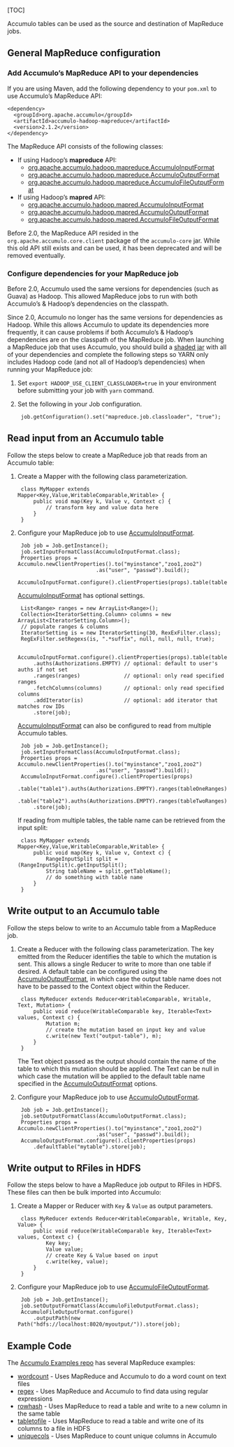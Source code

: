 [TOC]

Accumulo tables can be used as the source and destination of MapReduce jobs.

General MapReduce configuration
-----------------------------------------------------------------------------------------------------------------------------

### Add Accumulo’s MapReduce API to your dependencies

If you are using Maven, add the following dependency to your `pom.xml` to use Accumulo’s MapReduce API:

```
<dependency>
  <groupId>org.apache.accumulo</groupId>
  <artifactId>accumulo-hadoop-mapreduce</artifactId>
  <version>2.1.2</version>
</dependency>
```

The MapReduce API consists of the following classes:

*   If using Hadoop’s **mapreduce** API:
    *   [org.apache.accumulo.hadoop.mapreduce.AccumuloInputFormat](https://static.javadoc.io/org.apache.accumulo/accumulo-hadoop-mapreduce/2.1.2/org/apache/accumulo/hadoop/mapreduce/AccumuloInputFormat.html)
    *   [org.apache.accumulo.hadoop.mapreduce.AccumuloOutputFormat](https://static.javadoc.io/org.apache.accumulo/accumulo-hadoop-mapreduce/2.1.2/org/apache/accumulo/hadoop/mapreduce/AccumuloOutputFormat.html)
    *   [org.apache.accumulo.hadoop.mapreduce.AccumuloFileOutputFormat](https://static.javadoc.io/org.apache.accumulo/accumulo-hadoop-mapreduce/2.1.2/org/apache/accumulo/hadoop/mapreduce/AccumuloFileOutputFormat.html)
*   If using Hadoop’s **mapred** API:
    *   [org.apache.accumulo.hadoop.mapred.AccumuloInputFormat](https://static.javadoc.io/org.apache.accumulo/accumulo-hadoop-mapreduce/2.1.2/org/apache/accumulo/hadoop/mapred/AccumuloInputFormat.html)
    *   [org.apache.accumulo.hadoop.mapred.AccumuloOutputFormat](https://static.javadoc.io/org.apache.accumulo/accumulo-hadoop-mapreduce/2.1.2/org/apache/accumulo/hadoop/mapred/AccumuloOutputFormat.html)
    *   [org.apache.accumulo.hadoop.mapred.AccumuloFileOutputFormat](https://static.javadoc.io/org.apache.accumulo/accumulo-hadoop-mapreduce/2.1.2/org/apache/accumulo/hadoop/mapred/AccumuloFileOutputFormat.html)

Before 2.0, the MapReduce API resided in the `org.apache.accumulo.core.client` package of the `accumulo-core` jar. While this old API still exists and can be used, it has been deprecated and will be removed eventually.

### Configure dependencies for your MapReduce job

Before 2.0, Accumulo used the same versions for dependencies (such as Guava) as Hadoop. This allowed MapReduce jobs to run with both Accumulo’s & Hadoop’s dependencies on the classpath.

Since 2.0, Accumulo no longer has the same versions for dependencies as Hadoop. While this allows Accumulo to update its dependencies more frequently, it can cause problems if both Accumulo’s & Hadoop’s dependencies are on the classpath of the MapReduce job. When launching a MapReduce job that uses Accumulo, you should build a [shaded jar](https://maven.apache.org/plugins/maven-shade-plugin/index.html) with all of your dependencies and complete the following steps so YARN only includes Hadoop code (and not all of Hadoop’s dependencies) when running your MapReduce job:

1.  Set `export HADOOP_USE_CLIENT_CLASSLOADER=true` in your environment before submitting your job with `yarn` command.

2.  Set the following in your Job configuration.

    ```
     job.getConfiguration().set("mapreduce.job.classloader", "true");
    ```


Read input from an Accumulo table
---------------------------------------------------------------------------------------------------------------------------------

Follow the steps below to create a MapReduce job that reads from an Accumulo table:

1.  Create a Mapper with the following class parameterization.

    ```
     class MyMapper extends Mapper<Key,Value,WritableComparable,Writable> {
         public void map(Key k, Value v, Context c) {
             // transform key and value data here
         }
     }
    ```

2.  Configure your MapReduce job to use [AccumuloInputFormat](https://static.javadoc.io/org.apache.accumulo/accumulo-hadoop-mapreduce/2.1.2/org/apache/accumulo/hadoop/mapreduce/AccumuloInputFormat.html).

    ```
     Job job = Job.getInstance();
     job.setInputFormatClass(AccumuloInputFormat.class);
     Properties props = Accumulo.newClientProperties().to("myinstance","zoo1,zoo2")
                             .as("user", "passwd").build();
     AccumuloInputFormat.configure().clientProperties(props).table(table).store(job);
    ```

    [AccumuloInputFormat](https://static.javadoc.io/org.apache.accumulo/accumulo-hadoop-mapreduce/2.1.2/org/apache/accumulo/hadoop/mapreduce/AccumuloInputFormat.html) has optional settings.

    ```
     List<Range> ranges = new ArrayList<Range>();
     Collection<IteratorSetting.Column> columns = new ArrayList<IteratorSetting.Column>();
     // populate ranges & columns
     IteratorSetting is = new IteratorSetting(30, RexExFilter.class);
     RegExFilter.setRegexs(is, ".*suffix", null, null, null, true);
    
     AccumuloInputFormat.configure().clientProperties(props).table(table)
         .auths(Authorizations.EMPTY) // optional: default to user's auths if not set
         .ranges(ranges)              // optional: only read specified ranges
         .fetchColumns(columns)       // optional: only read specified columns
         .addIterator(is)             // optional: add iterator that matches row IDs
         .store(job);
    ```

    [AccumuloInputFormat](https://static.javadoc.io/org.apache.accumulo/accumulo-hadoop-mapreduce/2.1.2/org/apache/accumulo/hadoop/mapreduce/AccumuloInputFormat.html) can also be configured to read from multiple Accumulo tables.

    ```
     Job job = Job.getInstance();
     job.setInputFormatClass(AccumuloInputFormat.class);
     Properties props = Accumulo.newClientProperties().to("myinstance","zoo1,zoo2")
                             .as("user", "passwd").build();
     AccumuloInputFormat.configure().clientProperties(props)
         .table("table1").auths(Authorizations.EMPTY).ranges(tableOneRanges)
         .table("table2").auths(Authorizations.EMPTY).ranges(tableTwoRanges)
         .store(job);
    ```

    If reading from multiple tables, the table name can be retrieved from the input split:

    ```
     class MyMapper extends Mapper<Key,Value,WritableComparable,Writable> {
         public void map(Key k, Value v, Context c) {
             RangeInputSplit split = (RangeInputSplit)c.getInputSplit();
             String tableName = split.getTableName();
             // do something with table name
         }
     }
    ```


Write output to an Accumulo table
---------------------------------------------------------------------------------------------------------------------------------

Follow the steps below to write to an Accumulo table from a MapReduce job.

1.  Create a Reducer with the following class parameterization. The key emitted from the Reducer identifies the table to which the mutation is sent. This allows a single Reducer to write to more than one table if desired. A default table can be configured using the [AccumuloOutputFormat](https://static.javadoc.io/org.apache.accumulo/accumulo-hadoop-mapreduce/2.1.2/org/apache/accumulo/hadoop/mapreduce/AccumuloOutputFormat.html), in which case the output table name does not have to be passed to the Context object within the Reducer.

    ```
     class MyReducer extends Reducer<WritableComparable, Writable, Text, Mutation> {
         public void reduce(WritableComparable key, Iterable<Text> values, Context c) {
             Mutation m;
             // create the mutation based on input key and value
             c.write(new Text("output-table"), m);
         }
     }
    ```

    The Text object passed as the output should contain the name of the table to which this mutation should be applied. The Text can be null in which case the mutation will be applied to the default table name specified in the [AccumuloOutputFormat](https://static.javadoc.io/org.apache.accumulo/accumulo-hadoop-mapreduce/2.1.2/org/apache/accumulo/hadoop/mapreduce/AccumuloOutputFormat.html) options.

2.  Configure your MapReduce job to use [AccumuloOutputFormat](https://static.javadoc.io/org.apache.accumulo/accumulo-hadoop-mapreduce/2.1.2/org/apache/accumulo/hadoop/mapreduce/AccumuloOutputFormat.html).

    ```
     Job job = Job.getInstance();
     job.setOutputFormatClass(AccumuloOutputFormat.class);
     Properties props = Accumulo.newClientProperties().to("myinstance","zoo1,zoo2")
                             .as("user", "passwd").build();
     AccumuloOutputFormat.configure().clientProperties(props)
         .defaultTable("mytable").store(job);
    ```


Write output to RFiles in HDFS
---------------------------------------------------------------------------------------------------------------------------

Follow the steps below to have a MapReduce job output to RFiles in HDFS. These files can then be bulk imported into Accumulo:

1.  Create a Mapper or Reducer with `Key` & `Value` as output parameters.

    ```
     class MyReducer extends Reducer<WritableComparable, Writable, Key, Value> {
         public void reduce(WritableComparable key, Iterable<Text> values, Context c) {
             Key key;
             Value value;
             // create Key & Value based on input
             c.write(key, value);
         }
     }
    ```

2.  Configure your MapReduce job to use [AccumuloFileOutputFormat](https://static.javadoc.io/org.apache.accumulo/accumulo-hadoop-mapreduce/2.1.2/org/apache/accumulo/hadoop/mapreduce/AccumuloFileOutputFormat.html).

    ```
     Job job = Job.getInstance();
     job.setOutputFormatClass(AccumuloFileOutputFormat.class);
     AccumuloFileOutputFormat.configure()
         .outputPath(new Path("hdfs://localhost:8020/myoutput/")).store(job);
    ```


Example Code
---------------------------------------------------------------------------------------

The [Accumulo Examples repo](https://github.com/apache/accumulo-examples/) has several MapReduce examples:

*   [wordcount](https://github.com/apache/accumulo-examples/blob/main/docs/wordcount.md) - Uses MapReduce and Accumulo to do a word count on text files
*   [regex](https://github.com/apache/accumulo-examples/blob/main/docs/regex.md) - Uses MapReduce and Accumulo to find data using regular expressions
*   [rowhash](https://github.com/apache/accumulo-examples/blob/main/docs/rowhash.md) - Uses MapReduce to read a table and write to a new column in the same table
*   [tabletofile](https://github.com/apache/accumulo-examples/blob/main/docs/tabletofile.md) - Uses MapReduce to read a table and write one of its columns to a file in HDFS
*   [uniquecols](https://github.com/apache/accumulo-examples/blob/main/docs/uniquecols.md) - Uses MapReduce to count unique columns in Accumulo
